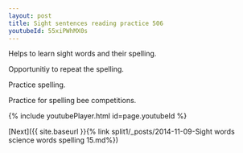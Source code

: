```yaml
---
layout: post
title: Sight sentences reading practice 506
youtubeId: 55xiPWhMX0s
---
```

 
 
Helps to learn sight words and their spelling.

Opportunitiy to repeat the spelling. 

Practice spelling. 
 
Practice for spelling bee competitions. 
 
{% include youtubePlayer.html id=page.youtubeId %}
 
 

[Next]({{ site.baseurl }}{% link  split1/_posts/2014-11-09-Sight words science words spelling 15.md%})
 
